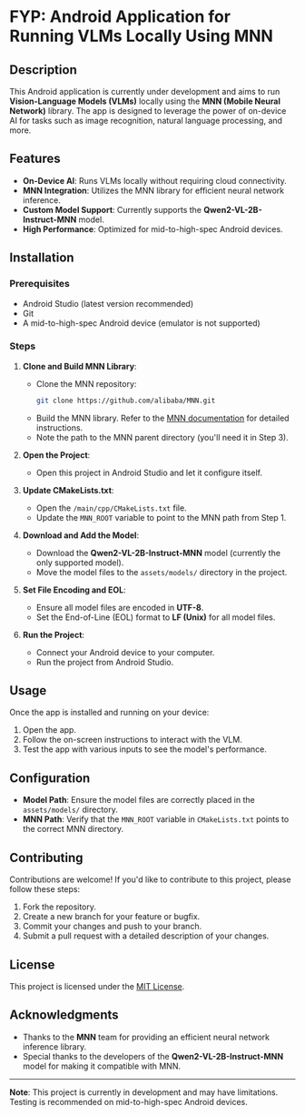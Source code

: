 # FYP: Android Application for Running VLMs Locally Using MNN

## Description
This Android application is currently under development and aims to run **Vision-Language Models (VLMs)** locally using the **MNN (Mobile Neural Network)** library. The app is designed to leverage the power of on-device AI for tasks such as image recognition, natural language processing, and more.

## Features
- **On-Device AI**: Runs VLMs locally without requiring cloud connectivity.
- **MNN Integration**: Utilizes the MNN library for efficient neural network inference.
- **Custom Model Support**: Currently supports the **Qwen2-VL-2B-Instruct-MNN** model.
- **High Performance**: Optimized for mid-to-high-spec Android devices.

## Installation

### Prerequisites
- Android Studio (latest version recommended)
- Git
- A mid-to-high-spec Android device (emulator is not supported)

### Steps
1. **Clone and Build MNN Library**:
   - Clone the MNN repository:
     ```bash
     git clone https://github.com/alibaba/MNN.git
     ```
   - Build the MNN library. Refer to the [MNN documentation](https://www.yuque.com/mnn/en) for detailed instructions.
   - Note the path to the MNN parent directory (you'll need it in Step 3).

2. **Open the Project**:
   - Open this project in Android Studio and let it configure itself.

3. **Update CMakeLists.txt**:
   - Open the `/main/cpp/CMakeLists.txt` file.
   - Update the `MNN_ROOT` variable to point to the MNN path from Step 1.

4. **Download and Add the Model**:
   - Download the **Qwen2-VL-2B-Instruct-MNN** model (currently the only supported model).
   - Move the model files to the `assets/models/` directory in the project.

5. **Set File Encoding and EOL**:
   - Ensure all model files are encoded in **UTF-8**.
   - Set the End-of-Line (EOL) format to **LF (Unix)** for all model files.

6. **Run the Project**:
   - Connect your Android device to your computer.
   - Run the project from Android Studio.

## Usage
Once the app is installed and running on your device:
1. Open the app.
2. Follow the on-screen instructions to interact with the VLM.
3. Test the app with various inputs to see the model's performance.

## Configuration
- **Model Path**: Ensure the model files are correctly placed in the `assets/models/` directory.
- **MNN Path**: Verify that the `MNN_ROOT` variable in `CMakeLists.txt` points to the correct MNN directory.

## Contributing
Contributions are welcome! If you'd like to contribute to this project, please follow these steps:
1. Fork the repository.
2. Create a new branch for your feature or bugfix.
3. Commit your changes and push to your branch.
4. Submit a pull request with a detailed description of your changes.

## License
This project is licensed under the [MIT License](LICENSE).

## Acknowledgments
- Thanks to the **MNN** team for providing an efficient neural network inference library.
- Special thanks to the developers of the **Qwen2-VL-2B-Instruct-MNN** model for making it compatible with MNN.

---

**Note**: This project is currently in development and may have limitations. Testing is recommended on mid-to-high-spec Android devices.
